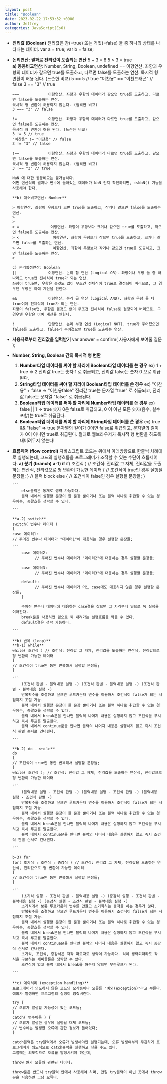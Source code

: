 ```yaml
---
layout: post
title: "Boolean"
date: 2023-02-22 17:53:32 +0900
author: Jeffrey
categories: JavaScript(Es6)
---
```


- **진리값 (Boolean)**
  진리값은 참(=true) 또는 거짓(=false) 둘 중 하나의 상태를 나타내는 데이터.
      var a = true;
      var b = false;
- **논리연산: 결과로 진리값이 도출되는 연산**
  5 + 3 = 8
  5 > 3 = true
  <br>   **a) 동등비교연산**: Number, String, Boolean, undefined
      ==              이항연산. 좌항과 우항의 데이터가 같으면 true를 도출하고, 다르면 false를 도출하는 연산.
      묵시적 형 변환이 허용 된다. (느슨한 비교)
      5 == 5 // true
      "이찬용" == "이찬드래곤" // false
      3 == "3" // true

      ===             이항연산. 좌항과 우항의 데이터가 같으면 true를 도출하고, 다르면 false를 도출하는 연산.
      묵시적 형 변환이 허용되지 않는다. (엄격한 비교)
      3 === "3" // false

      !=              이항연산. 좌항과 우항의 데이터가 다르면 true를 도출하고, 같으면 false를 도출하는 연산.
      묵시적 형 변환이 허용 된다. (느슨한 비교)
      3 != 5 // true
      "이찬용" != "이찬용" // false
      3 != "3" // false

      !==             이항연산. 좌항과 우항의 데이터가 다르면 true를 도출하고, 같으면 false를 도출하는 연산.
      묵시적 형 변환이 허용되지 않는다. (엄격한 비교)
      3 !== "3" // true

      NaN 에 대한 동등비교는 불가능하다.
      어떤 연산식의 결과나 변수에 들어있는 데이터가 NaN 인지 확인하려면, isNaN() 기능을 사용해야 한다.

      **b) 대소비교연산: Number**

      > 이항연산. 좌항이 우항보다 크면 true를 도출하고, 작거나 같으면 false를 도출하는 연산.
      >
      >
      > =              이항연산. 좌항이 우항보다 크거나 같으면 true를 도출하고, 작으면 false를 도출하는 연산.
      > <               이항연산. 좌항이 우항보다 작으면 true를 도출하고, 크거나 같으면 false를 도출하는 연산.
      > <=              이항연산. 좌항이 우항보다 작거나 같으면 true를 도출하고, 크면 false를 도출하는 연산.
      >

      c) 논리합성연산: Boolean
      ||              이항연산. 논리 합 연산 (Logical OR). 좌항이나 우항 둘 중 하나라도 true면 전체식이 true가 되는 연산.
      좌항이 true면, 우항은 볼것도 없이 무조건 전체식이 true로 결정되어 버리므로, 그 경우엔 우항은 아예 계산을 안한다.

      &&              이항연산. 논리 곱 연산 (Logical AND). 좌항과 우항 둘 다 true여야 전체식이 true가 되는 연산.
      좌항이 false면, 우항은 볼것도 없이 무조건 전체식이 false로 결정되어 버리므로, 그 경우엔 우항은 아예 계산을 안한다.

      !               단항연산. 논리 부정 연산 (Logical NOT). true가 주어졌으면 false를 도출하고, false가 주어졌으면 true를 도출하는 연산.
- **사용자로부터 진리값을 입력받기**
  var answer = confirm( 사용자에게 보여줄 질문 );
- **Number, String, Boolean 간의 묵시적 형 변환**
  1. **Number타입 데이터를 써야 할 자리에 Boolean타입 데이터를 쓴 경우**
     ex) 1 + true => 2
     진리값 true는 숫자 1 로 취급되고, 진리값 false는 숫자 0 으로 취급된다.
  2. **String타입 데이터를 써야 할 자리에 Boolean타입 데이터를 쓴 경우**
     ex) "이찬용" + false => "이찬용false"
     진리값 true는 문자열 "true" 로 취급되고, 진리값 false는 문자열 "false" 로 취급된다.
  3. **Boolean타입 데이터를 써야 할 자리에 Number타입 데이터를 쓴 경우**
     ex) false || 1 => true
     숫자 0은 false로 취급되고, 0 이 아닌 모든 숫자(음수, 실수 포함)는 true로 취급된다.
  4. **Boolean타입 데이터를 써야 할 자리에 String타입 데이터를 쓴 경우**
     ex) true && "false" => true
     문자열의 길이가 0이면 false로 취급되고, 문자열의 길이가 0이 아니면 true로 취급된다.
  절대로 웹브라우저가 묵시적 형 변환을 하도록 내버려두지 않는다!
- **흐름제어 (flow control)**
  자바스크립트 코드는 위에서 아래방향으로 한줄씩 차례대로 실행되는데, 코드의 실행흐름을 프로그래머가 조작할 수 있는 수단이 흐름제어다.
      **a) 분기 (branch)**
      **a-1) if**
      if( 조건식 ) // 조건식: 진리값 그 자체, 진리값을 도출하는 연산식, 진리값으로 형 변환이 가능한 데이터
      {
      // 조건식이 true인 경우 실행될 문장들;
      } // 블럭 block
      else
      {
      // 조건식이 false인 경우 실행될 문장들;
      }

      ```
          else블럭은 통채로 생략 가능하다.
          블럭 내에서 실행할 문장이 한 문장 뿐이거나 또는 블럭 하나로 취급할 수 있는 경우에는, 중괄호를 생략할 수 있다.

      ```

      **a-2) switch**
      switch( 변수나 데이터 )
      {
      case 데이터1:
      // 주어진 변수나 데이터가 "데이터1"에 대응하는 경우 실행할 문장들;

      ```
          case 데이터2:
                // 주어진 변수나 데이터가 "데이터2"에 대응하는 경우 실행할 문장들;

          case 데이터3:
                // 주어진 변수나 데이터가 "데이터3"에 대응하는 경우 실행할 문장들;

          default:
                // 주어진 변수나 데이터가 어느 case에도 대응하지 않은 경우 실행할 문장들;
          }

          주어진 변수나 데이터에 대응하는 case절을 찾으면 그 자리부터 밑으로 쭉 실행을 이어간다.
          break문을 사용하면 밑으로 쭉 내려가는 실행흐름을 막을 수 있다.
          default절은 생략 가능하다.

      ```

      **b) 반복 (loop)**
      **b-1) while**
      while( 조건식 ) // 조건식: 진리값 그 자체, 진리값을 도출하는 연산식, 진리값으로 형 변환이 가능한 데이터
      {
      // 조건식이 true인 동안 반복해서 실행할 문장들;
      }

      ```
          (조건식 판별 - 블럭내용 실행 -) (조건식 판별 - 블럭내용 실행 -) (조건식 판별 - 블럭내용 실행 -)
          반복횟수를 조절하고 싶으면 루프카운터 변수를 이용해서 조건식이 false가 되는 시점까지 조절 가능.
          블럭 내에서 실행할 문장이 한 문장 뿐이거나 또는 블럭 하나로 취급할 수 있는 경우에는, 중괄호를 생략할 수 있다.
          블럭 내에서 break문을 만나면 블럭의 나머지 내용은 실행하지 않고 조건식을 무시하고 즉시 루프를 탈출한다.
          블럭 내에서 continue문을 만나면 블럭의 나머지 내용은 실행하지 않고 즉시 조건식 판별 순서로 건너뛴다.

      ```

      **b-2) do - while**
      do
      {
      // 조건식이 true인 동안 반복해서 실행할 문장들;
      }
      while( 조건식 ); // 조건식: 진리값 그 자체, 진리값을 도출하는 연산식, 진리값으로 형 변환이 가능한 데이터

      ```
          (블럭내용 실행 - 조건식 판별 -) (블럭내용 실행 - 조건식 판별 -) (블럭내용 실행 - 조건식 판별 -)
          반복횟수를 조절하고 싶으면 루프카운터 변수를 이용해서 조건식이 false가 되는 시점까지 조절 가능.
          블럭 내에서 실행할 문장이 한 문장 뿐이거나 또는 블럭 하나로 취급할 수 있는 경우에는, 중괄호를 생략할 수 있다.
          블럭 내에서 break문을 만나면 블럭의 나머지 내용은 실행하지 않고 조건식을 무시하고 즉시 루프를 탈출한다.
          블럭 내에서 continue문을 만나면 블럭의 나머지 내용은 실행하지 않고 즉시 조건식 판별 순서로 건너뛴다.

      ```

      b-3) for
      for( 초기식 ; 조건식 ; 증감식 ) // 조건식: 진리값 그 자체, 진리값을 도출하는 연산식, 진리값으로 형 변환이 가능한 데이터
      {
      // 조건식이 true인 동안 반복해서 실행할 문장들;
      }

      ```
          (초기식 실행 - 조건식 판별 - 블럭내용 실행 -) (증감식 실행 - 조건식 판별 - 블럭내용 실행 -) (증감식 실행 - 조건식 판별 - 블럭내용 실행 -)
          초기식에서 보통 루프카운터 변수를 만들고 초기화하는 동작을 하는 경우가 많다.
          반복횟수를 조절하고 싶으면 루프카운터 변수를 이용해서 조건식이 false가 되는 시점까지 조절 가능.
          블럭 내에서 실행할 문장이 한 문장 뿐이거나 또는 블럭 하나로 취급할 수 있는 경우에는, 중괄호를 생략할 수 있다.
          블럭 내에서 break문을 만나면 블럭의 나머지 내용은 실행하지 않고 조건식을 무시하고 즉시 루프를 탈출한다.
          블럭 내에서 continue문을 만나면 블럭의 나머지 내용은 실행하지 않고 즉시 증감식 순서로 건너뛴다.
          초기식, 조건식, 증감식은 각각 따로따로 생략이 가능하다. 식이 생략되더라도 각 식을 구분하는 세미콜론은 생략할 수 없다.
          조건식이 없고 블럭 내에서 break를 해주지 않으면 무한루프가 된다.

      ```

      **c) 예외처리 (exception handling)**
      프로그래머가 의도하지 않은 코드의 오작동이나 오류를 "예외(exception)"라고 부른다.
      예외가 발생하면 프로그램의 실행이 멈춰버린다.

      try {
      // 오류가 발생할 가능성이 있는 코드들;
      }
      catch( 변수이름 ) {
      // 오류가 발생한 경우에 실행될 대체 코드들;
      // 변수에는 발생한 오류에 관한 정보가 들어있다;
      }

      catch블럭은 try블럭에서 오류가 발생해야만 실행되는데, 오류 발생여부와 무관하게 프로그래머가 의도적으로 catch블럭을 실행하고 싶을 수도 있다.
      그럴때는 의도적으로 오류를 발생시켜야 하는데,

      throw 뭔가 오류와 관련된 데이터;

      throw문은 반드시 try블럭 안에서 사용해야 하며, 만일 try블럭이 아닌 곳에서 throw문을 사용하면 그냥 오류다.
